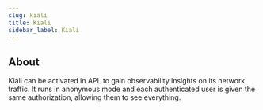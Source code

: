 ```yaml
---
slug: kiali
title: Kiali
sidebar_label: Kiali
---
```


## About

Kiali can be activated in APL to gain observability insights on its network traffic. It runs in anonymous mode and each authenticated user is given the same authorization, allowing them to see everything.